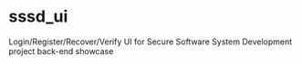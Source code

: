 # sssd_ui
Login/Register/Recover/Verify UI for Secure Software System Development project back-end showcase
